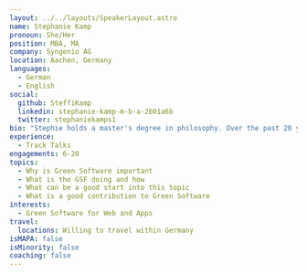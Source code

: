 ```yaml
---
layout: ../../layouts/SpeakerLayout.astro
name: Stephanie Kamp
pronoun: She/Her
position: MBA, MA
company: Syngenio AG
location: Aachen, Germany
languages:
  - German
  - English
social:
  github: SteffiKamp
  linkedin: stephanie-kamp-m-b-a-2601a6b
  twitter: stephaniekamps1
bio: "Stephie holds a master's degree in philosophy. Over the past 20 years, she has held various leadership positions in outsourcing and procurement in global companies, while earning her Master of Business Administration. Since 2020, Stephie has been involved with green software development in the area of apps and web applications at Syngenio AG. In her role as Green Innovation Manager, she keeps an eye on the company's overall carbon footprint as well as green innovations like the Green Software Expertyzer. Today, she lives with her family in an old farm near Aachen. With her role at Syngenio AG, she wants to actively contribute to climate protection. Stephie uses her strengths of empathy and solution orientation in her self-employment as a certified couples counselor."
experience:
  - Track Talks
engagements: 6-20
topics:
  - Why is Green Software important
  - What is the GSF doing and how
  - What can be a good start into this topic
  - What is a good contribution to Green Software
interests:
  - Green Software for Web and Apps
travel:
  locations: Willing to travel within Germany
isMAPA: false
isMinority: false
coaching: false
---
```

